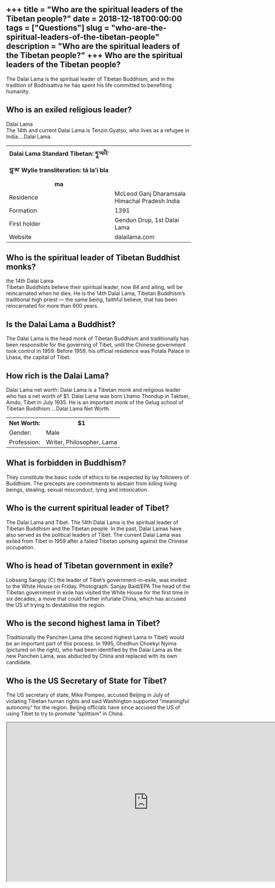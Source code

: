 +++
title = "Who are the spiritual leaders of the Tibetan people?"
date = 2018-12-18T00:00:00
tags = ["Questions"]
slug = "who-are-the-spiritual-leaders-of-the-tibetan-people"
description = "Who are the spiritual leaders of the Tibetan people?"
+++
Who are the spiritual leaders of the Tibetan people?
----------------------------------------------------

The Dalai Lama is the spiritual leader of Tibetan Buddhism, and in the tradition of Bodhisattva he has spent his life committed to benefiting humanity.

Who is an exiled religious leader?
----------------------------------

Dalai Lama  
The 14th and current Dalai Lama is Tenzin Gyatso, who lives as a refugee in India….Dalai Lama.

<table><tr><th>Dalai Lama Standard Tibetan: ཏཱ་ལའི་བླ་མ་ Wylie transliteration: tā la’i bla ma</th></tr><tr><td>Residence</td><td>McLeod Ganj Dharamsala Himachal Pradesh India</td></tr><tr><td>Formation</td><td>1391</td></tr><tr><td>First holder</td><td>Gendun Drup, 1st Dalai Lama</td></tr><tr><td>Website</td><td>dalailama.com</td></tr></table>

Who is the spiritual leader of Tibetan Buddhist monks?
------------------------------------------------------

the 14th Dalai Lama  
Tibetan Buddhists believe their spiritual leader, now 84 and ailing, will be reincarnated when he dies. He is the 14th Dalai Lama, Tibetan Buddhism’s traditional high priest — the same being, faithful believe, that has been reincarnated for more than 600 years.

Is the Dalai Lama a Buddhist?
-----------------------------

The Dalai Lama is the head monk of Tibetan Buddhism and traditionally has been responsible for the governing of Tibet, until the Chinese government took control in 1959. Before 1959, his official residence was Potala Palace in Lhasa, the capital of Tibet.

How rich is the Dalai Lama?
---------------------------

Dalai Lama net worth: Dalai Lama is a Tibetan monk and religious leader who has a net worth of $1. Dalai Lama was born Lhamo Thondup in Taktser, Amdo, Tibet in July 1935. He is an important monk of the Gelug school of Tibetan Buddhism….Dalai Lama Net Worth.

<table><tr><th>Net Worth:</th><th>$1</th></tr><tr><td>Gender:</td><td>Male</td></tr><tr><td>Profession:</td><td>Writer, Philosopher, Lama</td></tr></table>

What is forbidden in Buddhism?
------------------------------

They constitute the basic code of ethics to be respected by lay followers of Buddhism. The precepts are commitments to abstain from killing living beings, stealing, sexual misconduct, lying and intoxication.

Who is the current spiritual leader of Tibet?
---------------------------------------------

The Dalai Lama and Tibet. The 14th Dalai Lama is the spiritual leader of Tibetan Buddhism and the Tibetan people. In the past, Dalai Lamas have also served as the political leaders of Tibet. The current Dalai Lama was exiled from Tibet in 1959 after a failed Tibetan uprising against the Chinese occupation.

Who is head of Tibetan government in exile?
-------------------------------------------

Lobsang Sangay (C) the leader of Tibet’s government-in-exile, was invited to the White House on Friday. Photograph: Sanjay Baid/EPA The head of the Tibetan government in exile has visited the White House for the first time in six decades, a move that could further infuriate China, which has accused the US of trying to destabilise the region.

Who is the second highest lama in Tibet?
----------------------------------------

Traditionally the Panchen Lama (the second highest Lama in Tibet) would be an important part of this process. In 1995, Ghedhun Choekyi Nyima (pictured on the right), who had been identified by the Dalai Lama as the new Panchen Lama, was abducted by China and replaced with its own candidate.

Who is the US Secretary of State for Tibet?
-------------------------------------------

The US secretary of state, Mike Pompeo, accused Beijing in July of violating Tibetan human rights and said Washington supported “meaningful autonomy” for the region. Beijing officials have since accused the US of using Tibet to try to promote “splittism” in China.

<iframe allow="accelerometer; autoplay; clipboard-write; encrypted-media; gyroscope; picture-in-picture" allowfullscreen="" class="__youtube_prefs__  epyt-is-override  no-lazyload" data-no-lazy="1" data-origheight="433" data-origwidth="770" data-skipgform_ajax_framebjll="" height="433" id="_ytid_23689" loading="lazy" src="https://www.youtube.com/embed/MO4Uifvqvv0?enablejsapi=1&autoplay=0&cc_load_policy=0&cc_lang_pref=&iv_load_policy=1&loop=0&modestbranding=0&rel=1&fs=1&playsinline=0&autohide=2&theme=dark&color=red&controls=1&" title="YouTube player" width="770"></iframe>